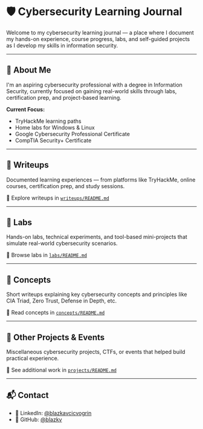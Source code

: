 # 🛡️ Cybersecurity Learning Journal

Welcome to my cybersecurity learning journal — a place where I document my hands-on experience, course progress, labs, and self-guided projects as I develop my skills in information security.

---

## 👋 About Me

I'm an aspiring cybersecurity professional with a degree in Information Security, currently focused on gaining real-world skills through labs, certification prep, and project-based learning.

**Current Focus:**
- TryHackMe learning paths
- Home labs for Windows & Linux
- Google Cybersecurity Professional Certificate
- CompTIA Security+ Certificate

---

## 📓 Writeups

Documented learning experiences — from platforms like TryHackMe, online courses, certification prep, and study sessions.

📁 Explore writeups in [`writeups/README.md`](writeups/README.md)

---

## 🧪 Labs

Hands-on labs, technical experiments, and tool-based mini-projects that simulate real-world cybersecurity scenarios.

📁 Browse labs in [`labs/README.md`](labs/README.md)

---

## 🧠 Concepts

Short writeups explaining key cybersecurity concepts and principles like CIA Triad, Zero Trust, Defense in Depth, etc.

📁 Read concepts in [`concepts/README.md`](concepts/README.md)

---

## 🚀 Other Projects & Events

Miscellaneous cybersecurity projects, CTFs, or events that helped build practical experience.

📁 See additional work in [`projects/README.md`](projects/README.md)

---

## 📬 Contact

- 💼 LinkedIn: [@blazkavcicvogrin](https://www.linkedin.com/in/blazkavcicvogrin/)  
- 🐙 GitHub: [@blazkv](https://github.com/blazkv)
